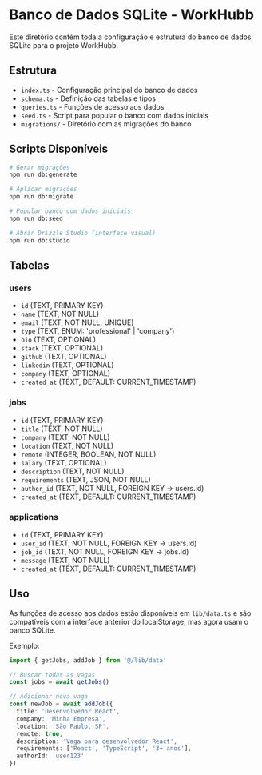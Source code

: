 # Banco de Dados SQLite - WorkHubb

Este diretório contém toda a configuração e estrutura do banco de dados SQLite para o projeto WorkHubb.

## Estrutura

- `index.ts` - Configuração principal do banco de dados
- `schema.ts` - Definição das tabelas e tipos
- `queries.ts` - Funções de acesso aos dados
- `seed.ts` - Script para popular o banco com dados iniciais
- `migrations/` - Diretório com as migrações do banco

## Scripts Disponíveis

```bash
# Gerar migrações
npm run db:generate

# Aplicar migrações
npm run db:migrate

# Popular banco com dados iniciais
npm run db:seed

# Abrir Drizzle Studio (interface visual)
npm run db:studio
```

## Tabelas

### users
- `id` (TEXT, PRIMARY KEY)
- `name` (TEXT, NOT NULL)
- `email` (TEXT, NOT NULL, UNIQUE)
- `type` (TEXT, ENUM: 'professional' | 'company')
- `bio` (TEXT, OPTIONAL)
- `stack` (TEXT, OPTIONAL)
- `github` (TEXT, OPTIONAL)
- `linkedin` (TEXT, OPTIONAL)
- `company` (TEXT, OPTIONAL)
- `created_at` (TEXT, DEFAULT: CURRENT_TIMESTAMP)

### jobs
- `id` (TEXT, PRIMARY KEY)
- `title` (TEXT, NOT NULL)
- `company` (TEXT, NOT NULL)
- `location` (TEXT, NOT NULL)
- `remote` (INTEGER, BOOLEAN, NOT NULL)
- `salary` (TEXT, OPTIONAL)
- `description` (TEXT, NOT NULL)
- `requirements` (TEXT, JSON, NOT NULL)
- `author_id` (TEXT, NOT NULL, FOREIGN KEY -> users.id)
- `created_at` (TEXT, DEFAULT: CURRENT_TIMESTAMP)

### applications
- `id` (TEXT, PRIMARY KEY)
- `user_id` (TEXT, NOT NULL, FOREIGN KEY -> users.id)
- `job_id` (TEXT, NOT NULL, FOREIGN KEY -> jobs.id)
- `message` (TEXT, NOT NULL)
- `created_at` (TEXT, DEFAULT: CURRENT_TIMESTAMP)

## Uso

As funções de acesso aos dados estão disponíveis em `lib/data.ts` e são compatíveis com a interface anterior do localStorage, mas agora usam o banco SQLite.

Exemplo:
```typescript
import { getJobs, addJob } from '@/lib/data'

// Buscar todas as vagas
const jobs = await getJobs()

// Adicionar nova vaga
const newJob = await addJob({
  title: 'Desenvolvedor React',
  company: 'Minha Empresa',
  location: 'São Paulo, SP',
  remote: true,
  description: 'Vaga para desenvolvedor React',
  requirements: ['React', 'TypeScript', '3+ anos'],
  authorId: 'user123'
})
```
